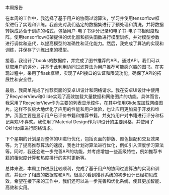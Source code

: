 本周报告

在本周的工作中，我选择了基于用户的协同过滤算法，学习并使用tensorflow框架进行了实现和训练。我首先对我们选定的数据集进行了预处理和清洗，并将数据转换成适合于训练的格式，包括用户-电子书评分记录和电子书-电子书相似度矩阵。使用tensorflow框架提供的优化器和损失函数进行模型训练，并对模型参数进行调优和迭代，以提高模型的准确性和泛化能力。然后，我完成了算法的实现和训练，并保存了训练出来的模型。

接着，我设计了books的数据库，并完成了图书推荐的API。通过API，我们可以获取用户的评分，并基于此利用协同过滤算法为用户推荐可能感兴趣的图书。在实现过程中，采用了flask框架，实现了API接口的认证和限流功能，确保了API的拓展性和安全性。

最后，我简单完成了推荐页面的安卓UI设计和网络请求。我在安卓UI设计中使用了RecyclerView和Glide实现了高效加载大量数据和网络图片的功能。具体而言，我采用了RecyclerView作为主要的列表显示控件，在其中使用Glide库加载网络图片。这样不仅极大地优化了应用的性能和用户体验，也让应用更加易于开发和维护。页面主要是显示用户已评价书籍和推荐书籍，并支持用户对书籍进行评分和标记喜欢/不喜欢。我使用了Material Design作为UI设计的主要风格，并使用了OkHttp库进行网络请求。

下个星期的计划是对整体的UI进行优化，包括页面的排版、颜色搭配和交互效果等。为了提高推荐算法的速度，我也计划对算法进行优化，例如引入深度学习算法等。同时，我还会进一步完善API的功能，并考虑增加一些高级特性，例如推荐书籍的相似度计算和热度排行的实时更新等。

总体来说，本周工作进展比较顺利，完成了基于用户的协同过滤算法的实现和训练，并设计了相应的数据库和API。很高兴看到推荐系统的初步设计已经初见成效，希望在接下来的工作中，我们还可以进一步完善和优化系统，使其更加智能、高效和实用。
